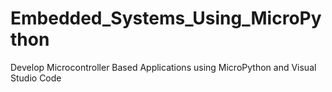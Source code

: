 # Embedded_Systems_Using_MicroPython
Develop Microcontroller Based Applications using MicroPython and Visual Studio Code
